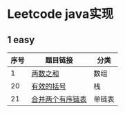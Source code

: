
# Leetcode java实现

## 1 easy


| 序号 | 题目链接 | 分类 |
| --- | --- | --- |
| 1 | [两数之和](./code/1/Solution.java)   | 数组 |
| 20 | [有效的括号](./code/20/Solution.java)  | 栈 |
| 21 | [合并两个有序链表](./code/21/Solution.java)    | 单链表 |  
 

